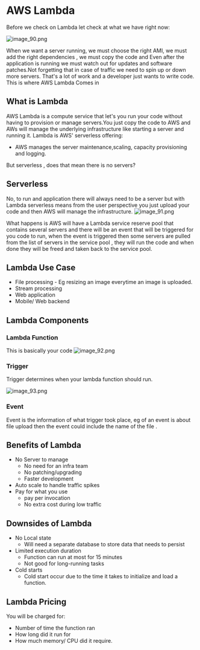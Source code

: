 # AWS Lambda

Before we check on Lambda let check at what we have right now:

![image_90.png](image_90.png)

When we want a server running, we must choose the right AMI, we must add the right dependencies , we must copy the code
and Even after the application is running we must watch out for updates and software patches.Not  forgetting that
in case of traffic we need to spin up or down more servers. That's a lot of work and a developer just wants to write code.
This is where AWS Lambda Comes in 

## What is Lambda
AWS Lambda is a compute service that let's you run your code without having to provision or manage servers.You just copy the code to AWS
and AWs will manage the underlying infrastructure like starting a server and running it.
Lambda is AWS' serverless offering:
- AWS manages the server maintenance,scaling, capacity provisioning and logging.

But serverless , does that mean there is no servers?

## Serverless

No, to run and application there will always need to be a  server but with Lambda serverless means from the user perspective 
you just upload your code and then AWS will manage the infrastructure.
![image_91.png](image_91.png)

What happens is AWS will have a Lambda service reserve pool  that contains several servers
and there will be an event that will be triggered for you code to run, when the event is triggered then some servers are pulled from the list of servers in the service pool
, they will run the code and when done they will be freed and taken back to the service pool.


## Lambda Use Case

- File processing - Eg resizing an image everytime an image is uploaded.
- Stream processing
- Web application
- Mobile/ Web backend

## Lambda Components

### Lambda Function
This is basically your code
![image_92.png](image_92.png)

### Trigger

Trigger determines when your lambda function should run.

![image_93.png](image_93.png)

### Event 
Event is the information of what trigger took place, eg of an event is about file upload then the event could include the name of the file .


## Benefits of Lambda
- No Server to manage
  - No need for an infra team 
  - No patching/upgrading
  - Faster development
- Auto scale to handle traffic spikes
- Pay for what you use
    - pay per invocation
    - No extra cost during low traffic
## Downsides of Lambda
- No Local state
  - Will need a separate database to store data that needs to persist
- Limited execution duration
  - Function can run at most for 15 minutes
  - Not good for long-running tasks
- Cold starts
  - Cold start occur due to the time it takes to initialize and load a function.


## Lambda Pricing
You will be charged for:
- Number of time the function ran 
- How long did it run for
- How much memory/ CPU did it require.

